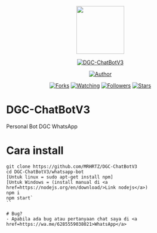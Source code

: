 <p align="center">
<img src="https://raw.githubusercontent.com/MRHRTZ/DGC-ChatBotV3/main/whatsapp-bot/media/%2B62%20812-2111-5819%2020201013_055225.jpg" width="128" height="128"/>
</p>
<p align="center">
<a href="#"><img title="DGC-ChatBotV3" src="https://img.shields.io/badge/Whatsapp Bot-green?colorA=%23ff0000&colorB=%23017e40&style=for-the-badge"></a>
</p>
<p align="center">
<a href="https://github.com/MRHRTZ"><img title="Author" src="https://img.shields.io/badge/Author-MRHRTZ-red.svg?style=for-the-badge&logo=github"></a>
</p>
<p align="center">
<a href="https://github.com/MRHRTZ/DGC-ChatBotV3/network/members"><img title="Forks" src="https://img.shields.io/github/forks/MRHRTZ/DGC-ChatBotV3?color=red&style=flat-square"></a>
<a href="https://github.com/MRHRTZ/DGC-ChatBotV3/watchers"><img title="Watching" src="https://img.shields.io/github/watchers/MRHRTZ/DGC-ChatBotV3?label=Watchers&color=blue&style=flat-square"></a>
<a href="https://github.com/MRHRTZ/DGC-ChatBotV3"><img title="Followers" src="https://img.shields.io/github/followers/MRHRTZ?color=blue&style=flat-square"></a>
<a href="https://github.com/MRHRTZ/DGC-ChatBotV3/stargazers/"><img title="Stars" src="https://img.shields.io/github/stars/MRHRTZ/DGC-ChatBotV3?color=red&style=flat-square"></a>
</p>


# DGC-ChatBotV3
Personal Bot DGC WhatsApp

# Cara install

```
git clone https://github.com/MRHRTZ/DGC-ChatBotV3
cd DGC-ChatBotV3/whatsapp-bot
[Untuk linux = sudo apt-get install npm]
[Untuk Windows = (install manual di <a href=https://nodejs.org/en/download/>Link nodejs</a>) 
npm i
npm start`
``

# Bug? 
- Apabila ada bug atau pertanyaan chat saya di <a href=https://wa.me/6285559038021>WhatsApp</a>
